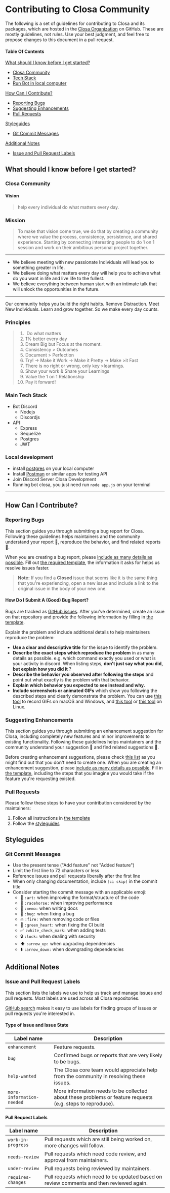 # Contributing to Closa Community


The following is a set of guidelines for contributing to Closa and its packages, which are hosted in the [Closa Organization](https://github.com/beclosa) on GitHub. These are mostly guidelines, not rules. Use your best judgment, and feel free to propose changes to this document in a pull request.

#### Table Of Contents

[What should I know before I get started?](#what-should-i-know-before-i-get-started)
  * [Closa Community](#closa-community)
  * [Tech Stack](#tech-stack)
  * [Run Bot in local computer](#local-development)



[How Can I Contribute?](#how-can-i-contribute)
  * [Reporting Bugs](#reporting-bugs)
  * [Suggesting Enhancements](#suggesting-enhancements)
  * [Pull Requests](#pull-requests)

[Styleguides](#styleguides)
  * [Git Commit Messages](#git-commit-messages)

[Additional Notes](#additional-notes)
  * [Issue and Pull Request Labels](#issue-and-pull-request-labels)


## What should I know before I get started?

### **Closa Community**

#### Vision

>help every individual do what matters every day.

### Mission

>To make that vision come true, we do that by creating a community where we value the process, consistency, persistence, and shared experience. Starting by connecting interesting people to do 1 on 1 session and work on their ambitious personal project together.

---

- We believe meeting with new passionate Individuals will lead you to something greater in life.
- We believe doing what matters every day will help you to achieve what do you want in life and live life to the fullest.
- We believe everything between human start with an intimate talk that will unlock the opportunities in the future.

---

Our community helps you build the right habits. Remove Distraction. Meet New Individuals. Learn and grow together. So we make every day counts.

### Principles

>1.  Do what matters
>2. 1% better every day
>3. Dream Big but Focus at the moment.
>4. Consistency > Outcomes
>5. Document > Perfection
>6. Try! → Make it Work → Make it Pretty → Make >it Fast
>7. There is no right or wrong, only key >learnings.
>8. Show your work & Share your Learnings
>9. Value the 1 on 1 Relationship  
>10. Pay it forward!  

### **Main Tech Stack**
- Bot Discord
  - Nodejs
  - Discordjs
- API
  - Express
  - Sequelize
  - Postgres
  - JWT

### Local development
- install [postgres](https://www.postgresql.org/download/) on your local computer
- Install [Postman](https://www.postman.com/downloads/) or similar apps for testing API
- Join Discord Server Closa Development 
- Running bot closa, you just need run `node app.js` on your terminal
---

## How Can I Contribute?

### Reporting Bugs

This section guides you through submitting a bug report for Closa. Following these guidelines helps maintainers and the community understand your report :pencil:, reproduce the behavior, and find related reports :mag_right:.

When you are creating a bug report, please [include as many details as possible](#how-do-i-submit-a-good-bug-report). Fill out [the required template](https://github.com/beClosa/bot-discord/blob/master/.github/ISSUE_TEMPLATE/bug_report.md), the information it asks for helps us resolve issues faster.

> **Note:** If you find a **Closed** issue that seems like it is the same thing that you're experiencing, open a new issue and include a link to the original issue in the body of your new one.


#### How Do I Submit A (Good) Bug Report?

Bugs are tracked as [GitHub issues](https://guides.github.com/features/issues/). After you've determined, create an issue on that repository and provide the following information by filling in [the template](https://github.com/beClosa/bot-discord/blob/master/.github/ISSUE_TEMPLATE/bug_report.md).

Explain the problem and include additional details to help maintainers reproduce the problem:

* **Use a clear and descriptive title** for the issue to identify the problem.
* **Describe the exact steps which reproduce the problem** in as many details as possible. e.g. which command exactly you used or what is your activity in discord. When listing steps, **don't just say what you did, but explain how you did it** ?
* **Describe the behavior you observed after following the steps** and point out what exactly is the problem with that behavior.
* **Explain which behavior you expected to see instead and why.**
* **Include screenshots or animated GIFs** which show you following the described steps and clearly demonstrate the problem. 
You can use [this tool](https://www.cockos.com/licecap/) to record GIFs on macOS and Windows, and [this tool](https://github.com/colinkeenan/silentcast) or [this tool](https://github.com/GNOME/byzanz) on Linux.


### Suggesting Enhancements

This section guides you through submitting an enhancement suggestion for Closa, including completely new features and minor improvements to existing functionality. Following these guidelines helps maintainers and the community understand your suggestion :pencil: and find related suggestions :mag_right:.

Before creating enhancement suggestions, please check [this list](#before-submitting-an-enhancement-suggestion) as you might find out that you don't need to create one. When you are creating an enhancement suggestion, please [include as many details as possible](#how-do-i-submit-a-good-enhancement-suggestion). Fill in [the template](https://github.com/closa/.github/blob/master/.github/ISSUE_TEMPLATE/feature_request.md), including the steps that you imagine you would take if the feature you're requesting existed.

### Pull Requests

Please follow these steps to have your contribution considered by the maintainers:

1. Follow all instructions in [the template](PULL_REQUEST_TEMPLATE.md)
2. Follow the [styleguides](#styleguides)

## Styleguides

### Git Commit Messages

* Use the present tense ("Add feature" not "Added feature")
* Limit the first line to 72 characters or less
* Reference issues and pull requests liberally after the first line
* When only changing documentation, include `[ci skip]` in the commit title
* Consider starting the commit message with an applicable emoji:
    * :art: `:art:` when improving the format/structure of the code
    * :racehorse: `:racehorse:` when improving performance
    * :memo: `:memo:` when writing docs
    * :bug: `:bug:` when fixing a bug
    * :fire: `:fire:` when removing code or files
    * :green_heart: `:green_heart:` when fixing the CI build
    * :white_check_mark: `:white_check_mark:` when adding tests
    * :lock: `:lock:` when dealing with security
    * :arrow_up: `:arrow_up:` when upgrading dependencies
    * :arrow_down: `:arrow_down:` when downgrading dependencies

## Additional Notes

### Issue and Pull Request Labels

This section lists the labels we use to help us track and manage issues and pull requests. Most labels are used across all Closa repositories.

[GitHub search](https://help.github.com/articles/searching-issues/) makes it easy to use labels for finding groups of issues or pull requests you're interested in.

#### Type of Issue and Issue State

| Label name |  Description |
| --- | --- |
| `enhancement` | Feature requests. |
| `bug` |  Confirmed bugs or reports that are very likely to be bugs. |
| `help-wanted` |  The Closa core team would appreciate help from the community in resolving these issues. |
| `more-information-needed` |  More information needs to be collected about these problems or feature requests (e.g. steps to reproduce). |

#### Pull Request Labels

| Label name | Description |
| --- | --- |
| `work-in-progress` | Pull requests which are still being worked on, more changes will follow. |
| `needs-review` | Pull requests which need code review, and approval from maintainers. |
| `under-review` | Pull requests being reviewed by maintainers. |
| `requires-changes` | Pull requests which need to be updated based on review comments and then reviewed again. |
